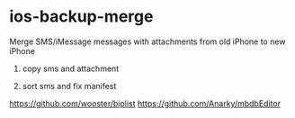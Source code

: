 # ios-backup-merge
Merge SMS/iMessage messages with attachments from old iPhone to new iPhone

1. copy sms and attachment

2. sort sms and fix manifest

https://github.com/wooster/biplist
https://github.com/Anarky/mbdbEditor

